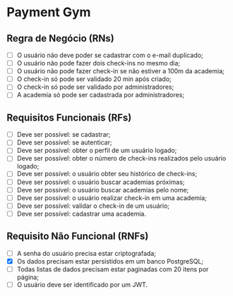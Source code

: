 # Payment Gym

## Regra de Negócio (RNs)

- [ ] O usuário não deve poder se cadastrar com o e-mail duplicado;
- [ ] O usuário não pode fazer dois check-ins no mesmo dia;
- [ ] O usuário não pode fazer check-in se não estiver a 100m da academia;
- [ ] O check-in só pode ser validado 20 min após criado;
- [ ] O check-in só pode ser validado por administradores;
- [ ] A academia só pode ser cadastrada por administradores;

## Requisitos Funcionais (RFs)

- [ ] Deve ser possível: se cadastrar;
- [ ] Deve ser possível: se autenticar;
- [ ] Deve ser possível: obter o perfil de um usuário logado;
- [ ] Deve ser possível: obter o número de check-ins realizados pelo usuário logado;
- [ ] Deve ser possível: o usuário obter seu histórico de check-ins;
- [ ] Deve ser possível: o usuário buscar academias próximas;
- [ ] Deve ser possível: o usuário buscar academias pelo nome;
- [ ] Deve ser possível: o usuário realizar check-in em uma academia;
- [ ] Deve ser possível: validar o check-in de um usuário;
- [ ] Deve ser possível: cadastrar uma academia.

## Requisito Não Funcional (RNFs)

- [ ] A senha do usuário precisa estar criptografada;
- [x] Os dados precisam estar persistidos em um banco PostgreSQL;
- [ ] Todas listas de dados precisam estar paginadas com 20 itens por página;
- [ ] O usuário deve ser identificado por um JWT.

